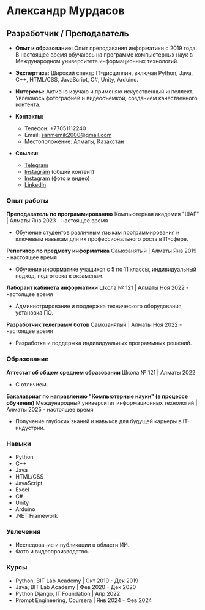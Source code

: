 # Александр Мурдасов
## Разработчик / Преподаватель
- **Опыт и образование:** Опыт преподавания информатики с 2019 года. В настоящее время обучаюсь на программе компьютерных наук в Международном университете информационных технологий.

- **Экспертиза:** Широкий спектр IT-дисциплин, включая Python, Java, C++, HTML/CSS, JavaScript, C#, Unity, Arduino.

- **Интересы:** Активно изучаю и применяю искусственный интеллект. Увлекаюсь фотографией и видеосъемкой, созданием качественного контента.

- **Контакты:**
  - Телефон: +77051112240
  - Email: sanmemik2000@gmail.com
  - Местоположение: Алматы, Казахстан
  
- **Ссылки:**
  - [Telegram](https://t.me/Allexndr)
  - [Instagram](https://www.instagram.com/sane4.k/) (общий контент)
  - [Instagram](https://www.instagram.com/phot4.k/) (фото и видео)
  - [LinkedIn](https://www.linkedin.com/in/alexander-murdasov-51066b204/)
  
### Опыт работы

**Преподаватель по программированию**
Компьютерная академия "ШАГ" | Алматы
Янв 2023 - настоящее время
- Обучение студентов различным языкам программирования и ключевым навыкам для их профессионального роста в IT-сфере.

**Репетитор по предмету информатика**
Самозанятый | Алматы
Янв 2019 - настоящее время
- Обучение информатике учащихся с 5 по 11 классы, индивидуальный подход, подготовка к экзаменам.

**Лаборант кабинета информатики**
Школа № 121 | Алматы
Ноя 2022 - настоящее время
- Администрирование и поддержка технического оборудования, установка ПО.

**Разработчик телеграмм ботов**
Самозанятый | Алматы
Ноя 2022 - настоящее время
- Разработка и поддержка индивидуальных программных решений.

### Образование

**Аттестат об общем среднем образовании**
Школа № 121 | Алматы
2022
- С отличием.

**Бакалавриат по направлению "Компьютерные науки" (в процессе обучения)**
Международный университет информационных технологий | Алматы
2025 - настоящее время
- Получение глубоких знаний и навыков для будущей карьеры в IT-индустрии.

### Навыки

- Python
- C++
- Java
- HTML/CSS
- JavaScript
- Excel
- C#
- Unity
- Arduino
- .NET Framework

### Увлечения

- Исследование и публикации в области ИИ.
- Фото и видеопроизводство.

### Курсы

- Python, BIT Lab Academy | Окт 2019 - Дек 2019
- Java, BIT Lab Academy | Фев 2020 - Дек 2020
- Python Django, IT Foundation | Апр 2022
- Prompt Engineering, Coursera | Янв 2024 - Фев 2024
